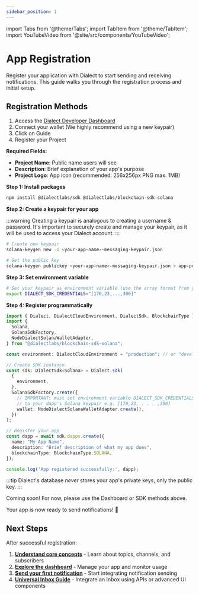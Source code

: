 ```yaml
---
sidebar_position: 1
---
```


import Tabs from '@theme/Tabs';
import TabItem from '@theme/TabItem';
import YouTubeVideo from '@site/src/components/YouTubeVideo';

# App Registration

Register your application with Dialect to start sending and receiving notifications. This guide walks you through the registration process and initial setup.

<YouTubeVideo videoId="-ERmrJdMHeQ" />


## Registration Methods

<Tabs>
<TabItem value="dashboard" label="Dashboard (Recommended)" default>

1. Access the [Dialect Developer Dashboard](https://dashboard.dialect.to) 
2. Connect your wallet (We highly recommend using a new keypair)
3. Click on Guide
4. Register your Project

**Required Fields:**
- **Project Name**: Public name users will see
- **Description**: Brief explanation of your app's purpose  
- **Project Logo**: App icon (recommended: 256x256px PNG max. 1MB)

</TabItem>
<TabItem value="sdk" label="SDK">

**Step 1: Install packages**

```bash
npm install @dialectlabs/sdk @dialectlabs/blockchain-sdk-solana
```

**Step 2: Create a keypair for your app**

:::warning
Creating a keypair is analogous to creating a username & password. It's important to securely create and manage your keypair, as it will be used to access your Dialect account.
:::

```bash
# Create new keypair
solana-keygen new -o <your-app-name>-messaging-keypair.json

# Get the public key
solana-keygen publickey <your-app-name>-messaging-keypair.json > app-pubkey.pub
```

**Step 3: Set environment variable**

```bash
# Set your keypair as environment variable (use the array format from your keypair file)
export DIALECT_SDK_CREDENTIALS="[170,23,...,300]"
```

**Step 4: Register programmatically**

```typescript
import { Dialect, DialectCloudEnvironment, DialectSdk, BlockchainType } from "@dialectlabs/sdk";
import {
  Solana,
  SolanaSdkFactory,
  NodeDialectSolanaWalletAdapter,
} from "@dialectlabs/blockchain-sdk-solana";

const environment: DialectCloudEnvironment = "production"; // or "development"

// Create SDK instance
const sdk: DialectSdk<Solana> = Dialect.sdk(
  {
    environment,
  },
  SolanaSdkFactory.create({
    // IMPORTANT: must set environment variable DIALECT_SDK_CREDENTIALS
    // to your dapp's Solana keypair e.g. [170,23, . . . ,300]
    wallet: NodeDialectSolanaWalletAdapter.create(),
  })
);

// Register your app
const dapp = await sdk.dapps.create({
  name: "My App Name",
  description: "Brief description of what my app does",
  blockchainType: BlockchainType.SOLANA,
});

console.log('App registered successfully:', dapp);
```

:::tip
Dialect's database _never_ stores your app's private keys, only the public key.
:::

</TabItem>
<TabItem value="api" label="API">

Coming soon! For now, please use the Dashboard or SDK methods above.

</TabItem>
</Tabs>

Your app is now ready to send notifications! 🎉

## Next Steps

After successful registration:

1. **[Understand core concepts](./topics-channels-subscribers)** - Learn about topics, channels, and subscribers
2. **[Explore the dashboard](./dashboard-introduction)** - Manage your app and monitor usage
3. **[Send your first notification](../send)** - Start integrating notification sending
4. **[Universal Inbox Guide](../integrate-inbox/index.md)** - Integrate an Inbox using APIs or advanced UI components
